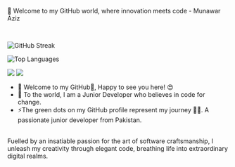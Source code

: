 👋 Welcome to my GitHub world, where innovation meets code - Munawar Aziz

<p align="center"><br/> 

![GitHub Streak](https://github-readme-streak-stats.herokuapp.com/?user=MunawarAziz)

![Top Languages](https://github-readme-stats.vercel.app/api/top-langs/?username=MunawarAziz&langs_count=6&layout=compact&theme=radical)



<img src="https://img.shields.io/badge/linkedin-Munawar%20Aziz-blue?style=flat-square&logo=linkedin"> 
</a> 
<a href="mailto:aziz09126789@gmail.com"> 
<img src="https://img.shields.io/badge/Email-aziz09126789@gmail.com-red?style=flat-square&logo=gmail&logoColor=white"> 
</a> 
</p>

- 🔭 Welcome to my GitHub👋, Happy to see you here! 😍
- 🌱 To the world, I am a Junior Developer who believes in code for change.
- ⚡The green dots on my GitHub profile represent my journey 🏃‍♂️. A passionate junior developer from Pakistan. 
<br>
Fuelled by an insatiable passion for the art of software craftsmanship, I unleash my creativity through elegant code, breathing life into extraordinary digital realms. 
<br>
 


